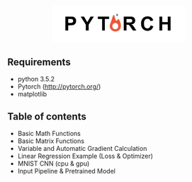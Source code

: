 <p align="center">
<img src="./logo/PyTorch.jpg" width="60%">
</p>

Requirements
-------------------------
- python 3.5.2
- Pytorch (http://pytorch.org/)
- matplotlib

Table of contents
--------------------------
- Basic Math Functions
- Basic Matrix Functions
- Variable and Automatic Gradient Calculation
- Linear Regression Example (Loss & Optimizer) 
- MNIST CNN (cpu & gpu)
- Input Pipeline & Pretrained Model
